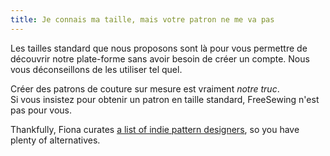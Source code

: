 ```yaml
---
title: Je connais ma taille, mais votre patron ne me va pas
---
```


Les tailles standard que nous proposons sont là pour vous permettre de découvrir notre plate-forme sans avoir besoin de créer un compte. Nous vous déconseillons de les utiliser tel quel.

Créer des patrons de couture sur mesure est vraiment *notre truc*.  
Si vous insistez pour obtenir un patron en taille standard, FreeSewing n'est pas pour vous.

Thankfully, Fiona curates [a list of indie pattern designers](https://chainstitcher.blogspot.com/p/indie-pattern-designers.html), so you have plenty of alternatives.
